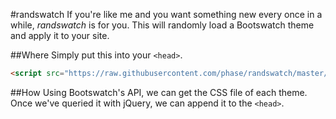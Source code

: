 #randswatch
If you're like me and you want something new every once in a while, *randswatch* is for you. 
This will randomly load a Bootswatch theme and apply it to your site.

##Where
Simply put this into your `<head>`.
```html
<script src="https://raw.githubusercontent.com/phase/randswatch/master/randswatch.js"></script>
```

##How
Using Bootswatch's API, we can get the CSS file of each theme. 
Once we've queried it with jQuery, we can append it to the `<head>`. 